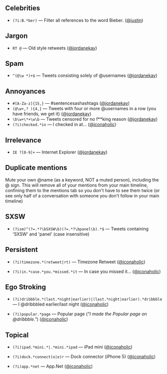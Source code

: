 Celebrities
-----------
* `(?i:B.*ber)` — Filter all references to the word Bieber. ([@justin](http://twitter.com/justin))

Jargon
------
* `RT @` — Old style retweets ([@jordanekay](http://twitter.com/jordanekay))

Spam
----
* `^(@\w *)+$` — Tweets consisting solely of @usernames ([@jordanekay](http://twitter.com/jordanekay))

Annoyances
----------
* `#[A-Za-z]{15,}` — #sentencesashashtags ([@jordanekay](http://twitter.com/jordanekay))
* `(@\w+,? ){4,}` — Tweets with four or more @usernames in a row (you have friends, we get it) ([@jordanekay](http://twitter.com/jordanekay))
* `\b\w+\*+\w\b` — Tweets censored for no f**king reason ([@jordanekay](http://twitter.com/jordanekay))
* `(?i)checked.*in` — I checked in at... ([@iconaholic](http://twitter.com/iconaholic)) 

Irrelevance
-----------
* `IE ?[0-9]+` — Internet Explorer ([@jordanekay](http://twitter.com/jordanekay))

Duplicate mentions
-----------
Mute your own @name (as a keyword, NOT a muted person), including the @ sign. This will remove all of your mentions from your main timeline, confining them to the mentions tab so you don't have to see them twice (or see only half of a conversation with someone you don't follow in your main timeline)

SXSW
-----------
* `(?ism)^(?=.*?\bSXSW\b)(?=.*?\bpanel\b).*$` — Tweets containing 'SXSW' and 'panel' (case insensitive)

Persistent
-----------
* `(?i)timezone.*(retweet|rt)` — Timezone Retweet ([@iconaholic](http://twitter.com/iconaholic))

* `(?i)in.*case.*you.*missed.*it` — In case you missed it… ([@iconaholic](http://twitter.com/iconaholic))

Ego Stroking
-----------
* `(?i)dribbble.*(last.*night|earlier)|(last.*night|earlier).*dribbble` — I @dribbbled earlier/last night ([@iconaholic](http://twitter.com/iconaholic))

* `(?i)popular.*page` — Popular page (*"I made the Popular page on @dribbble."*) ([@iconaholic](http://twitter.com/iconaholic))

Topical
-----------
* `(?i)ipad.*mini.*|.*mini.*ipad` — iPad mini  ([@iconaholic](http://twitter.com/iconaholic))

* `(?i)dock.*connect(o|e)r` — Dock connector (iPhone 5)  ([@iconaholic](http://twitter.com/iconaholic))

* `(?i)app.*net` — App.Net  ([@iconaholic](http://twitter.com/iconaholic))